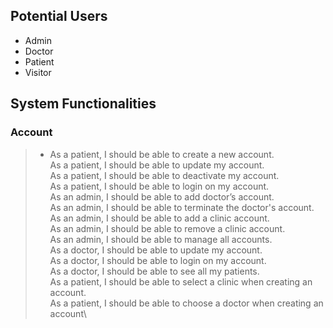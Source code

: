 ## Potential Users
- Admin 
- Doctor
- Patient
- Visitor

## System Functionalities
### Account 
> - As a patient, I should be able to create a new account.\
As a patient, I should be able to update my account.\
As a patient, I should be able to deactivate my account.\
As a patient, I should be able to login on my account.\
As an admin, I should be able to add doctor’s account.\
As an admin, I should be able to terminate the doctor's account.\
As an admin, I should be able to add a clinic account.\
As an admin, I should be able to remove a clinic account.\
As an admin, I should be able to manage all accounts.\
As a doctor, I should be able to update my account.\
As a doctor, I should be able to login on my account.\
As a doctor, I should be able to see all my patients. \
As a patient, I should be able to select a clinic when creating an account.\
As a patient, I should be able to choose a doctor when creating an account\

